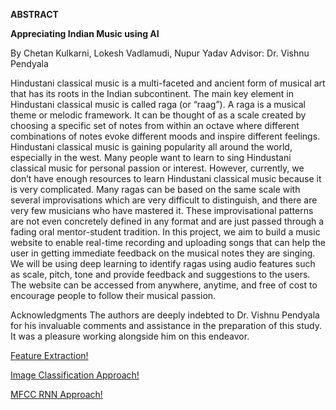 

**ABSTRACT**

**Appreciating Indian Music using AI**

By Chetan Kulkarni, Lokesh Vadlamudi, Nupur Yadav
Advisor: Dr. Vishnu Pendyala


Hindustani classical music is a multi-faceted and ancient form of musical art that has its roots in the Indian subcontinent. The main key element in Hindustani classical music is called raga (or “raag”). A raga is a musical theme or melodic framework. It can be thought of as a scale created by choosing a specific set of notes from within an octave where different combinations of notes evoke different moods and inspire different feelings. Hindustani classical music is gaining popularity all around the world, especially in the west. Many people want to learn to sing Hindustani classical music for personal passion or interest.
However, currently, we don’t have enough resources to learn Hindustani classical music because it is very complicated. Many ragas can be based on the same scale with several improvisations which are very difficult to distinguish, and there are very few musicians who have mastered it. These improvisational patterns are not even concretely defined in any format and are just passed through a fading oral mentor-student tradition.
In this project, we aim to build a music website to enable real-time recording and uploading songs that can help the user in getting immediate feedback on the musical notes they are singing. We will be using deep learning to identify ragas using audio features such as scale, pitch, tone and provide feedback and suggestions to the users. The website can be accessed from anywhere, anytime, and free of cost to encourage people to follow their musical passion.

Acknowledgments
The authors are deeply indebted to Dr. Vishnu Pendyala for his invaluable comments and assistance in the preparation of this study. It was a pleasure working alongside him on this endeavor.




[Feature Extraction!](https://github.com/chettkulkarni/MusicTutor_Model_Building/blob/main/Feature_Extraction.ipynb)


[Image Classification Approach!](https://github.com/chettkulkarni/MusicTutor_Model_Building/blob/main/Image_Classification_on_Chromagram_and_Spectrogram.ipynb)


[MFCC RNN Approach!](https://github.com/chettkulkarni/MusicTutor_Model_Building/blob/main/MFCC_Model_Training.ipynb)


